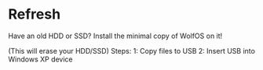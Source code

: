 # Refresh
Have an old HDD or SSD? Install the minimal copy of WolfOS on it!

(This will erase your HDD/SSD)
 Steps:
1: Copy files to USB
2: Insert USB into Windows XP device

